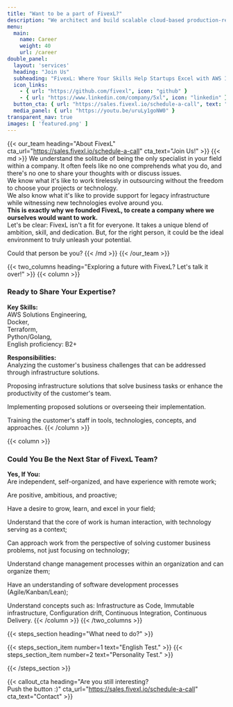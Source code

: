 ```yaml
---
title: "Want to be a part of FivexL?"
description: "We architect and build scalable cloud-based production-ready application delivery platforms for startups so they can launch fast."
menu:
  main:
    name: Career
    weight: 40
    url: /career
double_panel:
  layout: 'services'
  heading: "Join Us"
  subheading: "FivexL: Where Your Skills Help Startups Excel with AWS Infrastructure"
  icon_links:
    - { url: "https://github.com/fivexl", icon: "github" }
    - { url: "https://www.linkedin.com/company/5xl", icon: "linkedin" }
  button_cta: { url: "https://sales.fivexl.io/schedule-a-call", text: "Get Started!" }
  media_panel: { url: "https://youtu.be/uruLy1goNW0" }
transparent_nav: true
images: [ 'featured.png' ]
---
```

{{< our_team heading="About FivexL" cta_url="https://sales.fivexl.io/schedule-a-call" cta_text="Join Us!" >}}
{{< md >}}
We understand the solitude of being the only specialist in your field within a company. It often feels like no one comprehends what you do, and there's no one to share your thoughts with or discuss issues.  
We know what it's like to work tirelessly in outsourcing without the freedom to choose your projects or technology.  
We also know what it's like to provide support for legacy infrastructure while witnessing new technologies evolve around you.  
**This is exactly why we founded FivexL, to create a company where we ourselves would want to work.**  
Let's be clear: FivexL isn't a fit for everyone. It takes a unique blend of ambition, skill, and dedication. But, for the right person, it could be the ideal environment to truly unleash your potential.    

Could that person be you?
{{< /md >}}
{{< /our_team >}}

{{< two_columns heading="Exploring a future with FivexL? Let's talk it over!" >}}
{{< column >}}
### Ready to Share Your Expertise?  
**Key Skills:**  
AWS Solutions Engineering,  
Docker,  
Terraform,  
Python/Golang,  
English proficiency: B2+  
  
**Responsibilities:**  
Analyzing the customer's business challenges that can be addressed through infrastructure solutions.  
  
Proposing infrastructure solutions that solve business tasks or enhance the productivity of the customer's team.  
  
Implementing proposed solutions or overseeing their implementation.  
  
Training the customer's staff in tools, technologies, concepts, and approaches.
{{< /column >}}

{{< column >}}
### Could You Be the Next Star of FivexL Team?  
**Yes, If You:**  
Are independent, self-organized, and have experience with remote work;  
  
Are positive, ambitious, and proactive;  
  
Have a desire to grow, learn, and excel in your field;  
  
Understand that the core of work is human interaction, with technology serving as a context;  
  
Can approach work from the perspective of solving customer business problems, not just focusing on technology;  
  
Understand change management processes within an organization and can organize them;  
  
Have an understanding of software development processes (Agile/Kanban/Lean);  
  
Understand concepts such as: Infrastructure as Code, Immutable infrastructure, Configuration drift, Continuous Integration, Continuous Delivery.
{{< /column >}}
{{< /two_columns >}}



{{< steps_section heading="What need to do?" >}}

{{< steps_section_item number=1 text="English Test." >}}
{{< steps_section_item number=2 text="Personality Test." >}}

{{< /steps_section >}}

{{< callout_cta heading="Are you still interesting?<br> Push the button :)" cta_url="https://sales.fivexl.io/schedule-a-call" cta_text="Contact" >}}

